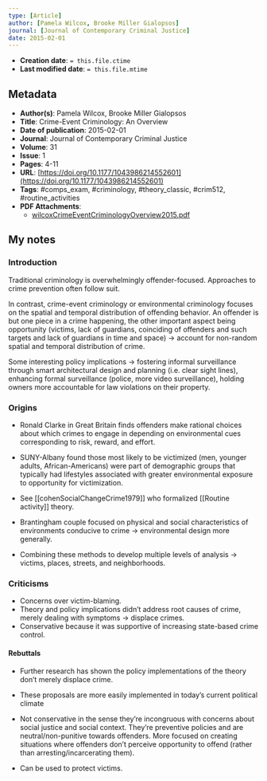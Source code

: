 ```yaml
---
type: [Article]
author: [Pamela Wilcox, Brooke Miller Gialopsos]
journal: [Journal of Contemporary Criminal Justice]
date: 2015-02-01
---
```


* **Creation date**: `= this.file.ctime`
* **Last modified date**: `= this.file.mtime`

## Metadata

* **Author(s)**: Pamela Wilcox, Brooke Miller Gialopsos
* **Title**: Crime-Event Criminology: An Overview
* **Date of publication**: 2015-02-01
* **Journal**: Journal of Contemporary Criminal Justice
* **Volume**: 31
* **Issue**: 1
* **Pages**: 4-11
* **URL**: [https://doi.org/10.1177/1043986214552601](https://doi.org/10.1177/1043986214552601)
* **Tags**: #comps_exam, #criminology, #theory_classic, #crim512, #routine_activities
* **PDF Attachments**:
  * [wilcoxCrimeEventCriminologyOverview2015.pdf](zotero://open-pdf/library/items/8AZM3TAM)

## My notes

### Introduction

Traditional criminology is overwhelmingly offender-focused. Approaches to crime prevention often follow suit.

In contrast, crime-event criminology or environmental criminology focuses on the spatial and temporal distribution of offending behavior. An offender is but one piece in a crime happening, the other important aspect being opportunity (victims, lack of guardians, coinciding of offenders and such targets and lack of guardians in time and space) -> account for non-random spatial and temporal distribution of crime.

Some interesting policy implications -> fostering informal surveillance through smart architectural design and planning (i.e. clear sight lines), enhancing formal surveillance (police, more video surveillance), holding owners more accountable for law violations on their property.

### Origins

* Ronald Clarke in Great Britain finds offenders make rational choices about which crimes to engage in depending on environmental cues corresponding to risk, reward, and effort.

* SUNY-Albany found those most likely to be victimized (men, younger adults, African-Americans) were part of demographic groups that typically had lifestyles associated with greater environmental exposure to opportunity for victimization.

* See [[cohenSocialChangeCrime1979]] who formalized [[Routine activity]] theory.

* Brantingham couple focused on physical and social characteristics of environments conducive to crime -> environmental design more generally.

* Combining these methods to develop multiple levels of analysis -> victims, places, streets, and neighborhoods.

### Criticisms

* Concerns over victim-blaming.
* Theory and policy implications didn’t address root causes of crime, merely dealing with symptoms -> displace crimes.
* Conservative because it was supportive of increasing state-based crime control.

#### Rebuttals

- Further research has shown the policy implementations of the theory don’t merely displace crime.

- These proposals are more easily implemented in today’s current political climate

- Not conservative in the sense they’re incongruous with concerns about social justice and social context. They’re preventive policies and are neutral/non-punitive towards offenders. More focused on creating situations where offenders don’t perceive opportunity to offend (rather than arresting/incarcerating them).
 
- Can be used to protect victims.